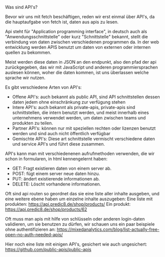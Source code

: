 Was sind API's?

Bevor wir uns mit fetch beschäftigen, reden wir erst einmal über API's, da die hauptaufgabe von fetch ist, daten aus apis zu lesen.

Api steht für "Application programming interface", in deutsch auch als "Anwendungsschnittstelle" oder kurz "Schnittstelle" bekannt, stellt die verbindung von daten zwischen verschiedenen programmen da. In der web entwicklung werden APIS benutzt um daten von externen oder internen quellen zu bekommen.

Meist werden diese daten in JSON an den endpunkt, also den pfad der api zurückgegeben, das wir mit JavaScript und anderen programmiersprachen auslesen können, woher die daten kommen, ist uns überlassen welche sprache wir nutzen.

Es gibt verschiedene Arten von API's:
- Offene API's: auch bekannt als public API, sind API schnittstellen dessen daten jedem ohne einschränkung zur verfügung stehen
- Intere API's: auch bekannt als private-apis, private-apis sind schnittstellen, die intern benutzt werden, und meist innerhalb eines unternehmens verwendet werden, um daten zwischen teams und produkten zu teilen.
- Partner API's: können nur mit speziellen rechten oder lizenzen benutzt werden und sind auch nicht öffentlich verfügbar
- Gemischte API's: Diese art schnittstelle vermischt verschiedene daten und service API's und führt diese zusammen.

API's kann man mit verschiedenenen aufrufmethoden verwenden, die wir schon in formularen, in html kennengelernt haben:
- GET: Fragt existieren daten von einem server ab.
- POST: fügt einem server neue daten hinzu.
- PUT: ändert existierende informationen ab.
- DELETE: Löscht vorhandene informationen.

Oft sind api routen so geordnet das sie eine liste aller inhalte ausgeben, und eine weitere ebene haben um einzelne inhalte auszugeben:
Eine liste mit produkten:   https://api.predic8.de/shop/products/
Ein produkt:                https://api.predic8.de/shop/products/62

Oft muss man apis mit hilfe von schlüsseln oder anderen login-daten validieren, um sie benutzen zu dürfen, wir schauen uns ein paar beispiele ohne authentifizieren an: https://mixedanalytics.com/blog/list-actually-free-open-no-auth-needed-apis/

Hier noch eine liste mit einigen API's, gesichert wie auch ungesichert: https://github.com/public-apis/public-apis